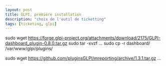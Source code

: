 ```yaml
---
layout: post
title: GLPI, première installation
description: "choix de l'outil de ticketting"
tags: [ticketing, glpi]
---
```


sudo wget https://forge.glpi-project.org/attachments/download/2175/GLPI-dashboard_plugin-0.8.0.tar.gz
sudo tar -xvzf ...
sudo cp -r dashboard/ /var/www/glpi/plugins/

sudo wget https://github.com/pluginsGLPI/mreporting/archive/1.3.1.tar.gz
...
